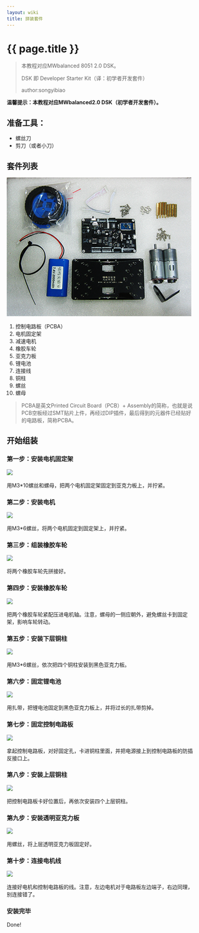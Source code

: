 ```yaml
---
layout: wiki
title: 拼装套件
---
```


# {{ page.title }}

> 本教程对应MWbalanced 8051 2.0 DSK。
> 
> DSK 即 Developer Starter Kit（译：初学者开发套件）
> 
> author:songyibiao


**温馨提示：本教程对应MWbalanced2.0 DSK（初学者开发套件）。**

## 准备工具：

* 螺丝刀
* 剪刀（或者小刀）

## 套件列表

![](/img/wiki/Assembly/0.png)

1. 控制电路板（PCBA）
2. 电机固定架
3. 减速电机
4. 橡胶车轮
5. 亚克力板
6. 锂电池
7. 连接线
8. 铜柱
9. 螺丝
10. 螺母

> PCBA是英文Printed Circuit Board（PCB）+ Assembly的简称，也就是说PCB空板经过SMT贴片上件，再经过DIP插件，最后得到的元器件已经贴好的电路板，简称PCBA。

## 开始组装

### 第一步：安装电机固定架

![](/img/wiki/Assembly/1.gif)

用M3*10螺丝和螺母，把两个电机固定架固定到亚克力板上，并拧紧。

### 第二步：安装电机

![](/img/wiki/Assembly/2.gif)

用M3*6螺丝，将两个电机固定到固定架上，并拧紧。

### 第三步：组装橡胶车轮

![](/img/wiki/Assembly/3.gif)

将两个橡胶车轮先拼接好。

### 第四步：安装橡胶车轮

![](/img/wiki/Assembly/4.gif)

把两个橡胶车轮紧配压进电机轴。注意，螺母的一侧应朝外，避免螺丝卡到固定架，影响车轮转动。

### 第五步：安装下层铜柱

![](/img/wiki/Assembly/5.gif)

用M3*6螺丝，依次把四个铜柱安装到黑色亚克力板。

### 第六步：固定锂电池

![](/img/wiki/Assembly/6.gif)

用扎带，把锂电池固定到黑色亚克力板上，并将过长的扎带剪掉。

### 第七步：固定控制电路板

![](/img/wiki/Assembly/7.gif)

拿起控制电路板，对好固定孔，卡进铜柱里面，并把电源接上到控制电路板的防插反接口上。

### 第八步：安装上层铜柱

![](/img/wiki/Assembly/8.gif)

把控制电路板卡好位置后，再依次安装四个上层铜柱。

### 第九步：安装透明亚克力板

![](/img/wiki/Assembly/9.gif)

用螺丝，将上层透明亚克力板固定好。

### 第十步：连接电机线

![](/img/wiki/Assembly/10.gif)

连接好电机和控制电路板的线。注意，左边电机对于电路板左边端子，右边同理，别连接错了。

### 安装完毕

Done!
